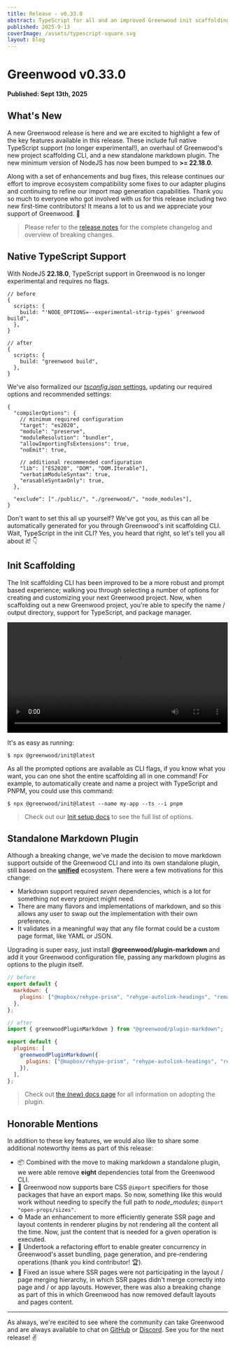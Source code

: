 ```yaml
---
title: Release - v0.33.0
abstract: TypeScript for all and an improved Greenwood init scaffolding experience.
published: 2025-9-13
coverImage: /assets/typescript-square.svg
layout: blog
---
```


# Greenwood v0.33.0

**Published: Sept 13th, 2025**

<!-- <img src="/assets/typescript.svg" style="display:block; width: 90%; margin: 10px auto;" alt="TypeScript logo"/> -->

## What's New

A new Greenwood release is here and we are excited to highlight a few of the key features available in this release. These include full native TypeScript support (no longer experimental!), an overhaul of Greenwood's new project scaffolding CLI, and a new standalone markdown plugin. The new minimum version of NodeJS has now been bumped to **>= 22.18.0**.

Along with a set of enhancements and bug fixes, this release continues our effort to improve ecosystem compatibility some fixes to our adapter plugins and continuing to refine our import map generation capabilities. Thank you so much to everyone who got involved with us for this release including two new first-time contributors! It means a lot to us and we appreciate your support of Greenwood. 💚

> Please refer to the [release notes](https://github.com/ProjectEvergreen/greenwood/releases/tag/v0.33.0) for the complete changelog and overview of breaking changes.

## Native TypeScript Support

With NodeJS **22.18.0**, TypeScript support in Greenwood is no longer experimental and requires no flags.

```json5
// before
{
  scripts: {
    build: "'NODE_OPTIONS=--experimental-strip-types' greenwood build",
  },
}
```

```json5
// after
{
  scripts: {
    build: "greenwood build",
  },
}
```

We've also formalized our [_tsconfig.json_ settings](/docs/resources/typescript/#setup), updating our required options and recommended settings:

<!-- prettier-ignore-start -->

```json5
{
  "compilerOptions": {
    // minimum required configuration
    "target": "es2020",
    "module": "preserve",
    "moduleResolution": "bundler",
    "allowImportingTsExtensions": true,
    "noEmit": true,

    // additional recommended configuration
    "lib": ["ES2020", "DOM", "DOM.Iterable"],
    "verbatimModuleSyntax": true,
    "erasableSyntaxOnly": true,
  },

  "exclude": ["./public/", "./greenwood/", "node_modules"],
}
```

<!-- prettier-ignore-end -->

Don't want to set this all up yourself? We've got you, as this can all be automatically generated for you through Greenwood's init scaffolding CLI. Wait, TypeScript in the init CLI? Yes, you heard that right, so let's tell you all about it! 👇

## Init Scaffolding

The Init scaffolding CLI has been improved to be a more robust and prompt based experience; walking you through selecting a number of options for creating and customizing your next Greenwood project. Now, when scaffolding out a new Greenwood project, you're able to specify the name / output directory, support for TypeScript, and package manager.

<video width="100%" controls>
  <source src="//dzsbnrzvzfaq5.cloudfront.net/greenwood-init-latest.mp4" type="video/mp4">
</video>

It's as easy as running:

```shell
$ npx @greenwood/init@latest
```

As all the prompted options are available as CLI flags, if you know what you want, you can one shot the entire scaffolding all in one command! For example, to automatically create and name a project with TypeScript and PNPM, you could use this command:

```shell
$ npx @greenwood/init@latest --name my-app --ts --i pnpm
```

> Check out our [Init setup docs](/docs/introduction/setup/#init) to see the full list of options.

## Standalone Markdown Plugin

Although a breaking change, we've made the decision to move markdown support outside of the Greenwood CLI and into its own standalone plugin, still based on the [**unified**](https://unifiedjs.com/) ecosystem. There were a few motivations for this change:

- Markdown support required _seven_ dependencies, which is a lot for something not every project might need.
- There are many flavors and implementations of markdown, and so this allows any user to swap out the implementation with their own preference.
- It validates in a meaningful way that any file format could be a custom page format, like YAML or JSON.

Upgrading is super easy, just install **@greenwood/plugin-markdown** and add it your Greenwood configuration file, passing any markdown plugins as options to the plugin itself.

```js
// before
export default {
  markdown: {
    plugins: ["@mapbox/rehype-prism", "rehype-autolink-headings", "remark-gfm"],
  },
};
```

```js
// after
import { greenwoodPluginMarkdown } from "@greenwood/plugin-markdown";

export default {
  plugins: [
    greenwoodPluginMarkdown({
      plugins: ["@mapbox/rehype-prism", "rehype-autolink-headings", "remark-gfm"],
    }),
  ],
};
```

> Check out [the (new) docs page](/docs/plugins/markdown/) for all information on adopting the plugin.

## Honorable Mentions

In addition to these key features, we would also like to share some additional noteworthy items as part of this release:

- 📦 Combined with the move to making markdown a standalone plugin, we were able remove **eight** dependencies total from the Greenwood CLI.
- 💪 Greenwood now supports bare CSS `@import` specifiers for those packages that have an export maps. So now, something like this would work without needing to specify the full path to _node_modules_; `@import "open-props/sizes"`.
- ⚙️ Made an enhancement to more efficiently generate SSR page and layout contents in renderer plugins by not rendering all the content all the time. Now, just the content that is needed for a given operation is executed.
- 🏃 Undertook a refactoring effort to enable greater concurrency in Greenwood's asset bundling, page generation, and pre-rendering operations (thank you kind contributor! 🏆).
- 🐛 Fixed an issue where SSR pages were not participating in the layout / page merging hierarchy, in which SSR pages didn't merge correctly into page and / or app layouts. However, there was also a breaking change as part of this in which Greenwood has now removed default layouts and pages content.

---

As always, we're excited to see where the community can take Greenwood and are always available to chat on [GitHub](https://github.com/ProjectEvergreen/greenwood) or [Discord](/discord/). See you for the next release! ✌️
